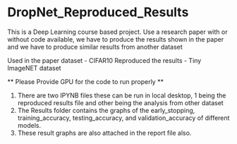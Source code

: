 # DropNet_Reproduced_Results

This is a Deep Learning course based project.
Use a research paper with or without code available, we have to produce the results shown in the paper and we have to produce similar results from another dataset

Used in the paper dataset - CIFAR10
Reproduced the results - Tiny ImageNET dataset

** Please Provide GPU for the code to run properly **

1. There are two IPYNB files these can be run in local desktop, 1 being the reproduced results file and other being the analysis from other dataset
2. The Results folder contains the graphs of the early_stopping, training_accuracy, testing_accuracy, and validation_accuracy of different models.
3. These result graphs are also attached in the report file also.
